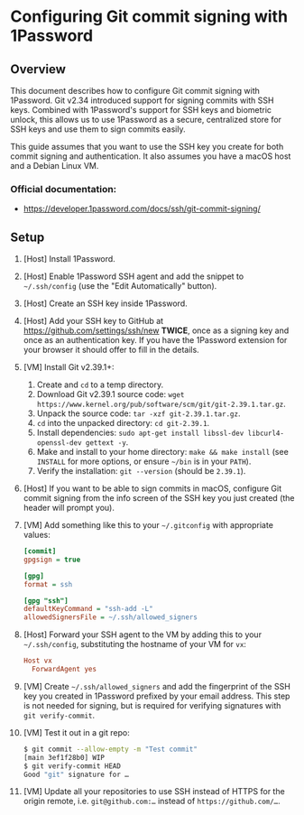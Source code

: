 # Configuring Git commit signing with 1Password

## Overview

This document describes how to configure Git commit signing with 1Password. Git
v2.34 introduced support for signing commits with SSH keys. Combined with
1Password's support for SSH keys and biometric unlock, this allows us to use
1Password as a secure, centralized store for SSH keys and use them to sign
commits easily.

This guide assumes that you want to use the SSH key you create for both commit
signing and authentication. It also assumes you have a macOS host and a Debian
Linux VM.

### Official documentation:

- https://developer.1password.com/docs/ssh/git-commit-signing/

## Setup

1. [Host] Install 1Password.
2. [Host] Enable 1Password SSH agent and add the snippet to `~/.ssh/config` (use
   the "Edit Automatically" button).
3. [Host] Create an SSH key inside 1Password.
4. [Host] Add your SSH key to GitHub at https://github.com/settings/ssh/new
   **TWICE**, once as a signing key and once as an authentication key. If you
   have the 1Password extension for your browser it should offer to fill in the
   details.
5. [VM] Install Git v2.39.1+:
   1. Create and `cd` to a temp directory.
   2. Download Git v2.39.1 source code:
      `wget https://www.kernel.org/pub/software/scm/git/git-2.39.1.tar.gz`.
   3. Unpack the source code: `tar -xzf git-2.39.1.tar.gz`.
   4. `cd` into the unpacked directory: `cd git-2.39.1`.
   5. Install dependencies:
      `sudo apt-get install libssl-dev libcurl4-openssl-dev gettext -y`.
   6. Make and install to your home directory: `make && make install` (see
      `INSTALL` for more options, or ensure `~/bin` is in your `PATH`).
   7. Verify the installation: `git --version` (should be `2.39.1`).
6. [Host] If you want to be able to sign commits in macOS, configure Git commit
   signing from the info screen of the SSH key you just created (the header will
   prompt you).
7. [VM] Add something like this to your `~/.gitconfig` with appropriate values:

   ```ini
   [commit]
   gpgsign = true

   [gpg]
   format = ssh

   [gpg "ssh"]
   defaultKeyCommand = "ssh-add -L"
   allowedSignersFile = ~/.ssh/allowed_signers
   ```

8. [Host] Forward your SSH agent to the VM by adding this to your
   `~/.ssh/config`, substituting the hostname of your VM for `vx`:

   ```ini
   Host vx
     ForwardAgent yes
   ```

9. [VM] Create `~/.ssh/allowed_signers` and add the fingerprint of the SSH key
   you created in 1Password prefixed by your email address. This step is not
   needed for signing, but is required for verifying signatures with
   `git verify-commit`.

10. [VM] Test it out in a git repo:

    ```bash
    $ git commit --allow-empty -m "Test commit"
    [main 3ef1f28b0] WIP
    $ git verify-commit HEAD
    Good "git" signature for …
    ```

11. [VM] Update all your repositories to use SSH instead of HTTPS for the origin
    remote, i.e. `git@github.com:…` instead of `https://github.com/…`.
